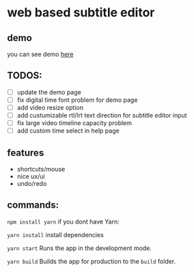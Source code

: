 # web based subtitle editor


## demo
you can see demo [here](https://hamidb80.github.io/subtitle-edtior/)

## TODOS:
* [ ] update the demo page
* [ ] fix digital time font problem for demo page
* [ ] add video resize option
* [ ] add custumizable rtl/lrt text direction for subtitle editor input
* [ ] fix large video timeline capacity problem
* [ ] add custom time select in help page

## features
* shortcuts/mouse
* nice ux/ui
* undo/redo

## commands:
`npm install yarn`
if you dont have Yarn:

`yarn install`
install dependencies

`yarn start`
Runs the app in the development mode.

`yarn build`
Builds the app for production to the `build` folder.